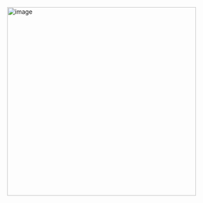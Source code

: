 <img width="437" alt="image" src="https://user-images.githubusercontent.com/39780457/220155241-595150ba-9d80-4bd1-98f7-f338743b8f95.png">
